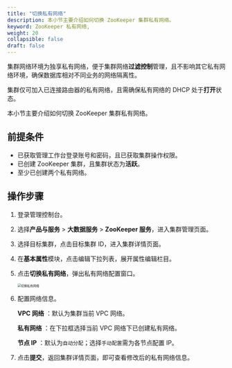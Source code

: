 ```yaml
---
title: "切换私有网络"
description: 本小节主要介绍如何切换 ZooKeeper 集群私有网络。 
keyword: ZooKeeper 私有网络,
weight: 20
collapsible: false
draft: false
---
```



集群网络环境为独享私有网络，便于集群网络**过滤控制**管理，且不影响其它私有网络环境，确保数据库相对不同业务的网络隔离性。

集群仅可加入已连接路由器的私有网络，且需确保私有网络的 DHCP 处于**打开**状态。

本小节主要介绍如何切换 ZooKeeper 集群私有网络。

## 前提条件

- 已获取管理工作台登录账号和密码，且已获取集群操作权限。
- 已创建 ZooKeeper 集群，且集群状态为**活跃**。
- 至少已创建两个私有网络。

## 操作步骤

1. 登录管理控制台。
2. 选择**产品与服务** > **大数据服务** > **ZooKeeper 服务**，进入集群管理页面。
3. 选择目标集群，点击目标集群 ID，进入集群详情页面。
4. 在**基本属性**模块，点击编辑下拉列表，展开属性编辑栏目。
5. 点击**切换私有网络**，弹出私有网络配置窗口。
   
   <img src="../../_images/change_vxnet.png" alt="切换私有网络" style="zoom:50%;" />

6. 配置网络信息。

   **VPC 网络** ：默认为集群当前 VPC 网络。

   **私有网络** ：在下拉框选择当前 VPC 网络下已创建私有网络。

   **节点 IP** ：默认为`自动分配`；选择`手动配置`需为各节点配置 IP。

7. 点击**提交**，返回集群详情页面，即可查看修改后的私有网络信息。
